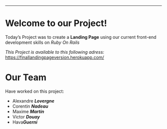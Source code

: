 ---

<h1 id="welcome-to-our-project">Welcome to our Project!</h1>
<p>Today’s Project was to create a <strong>Landing Page</strong> using our current front-end development skills on <em>Ruby On Rails</em></p>
<p><em>This Project is available to this following adress:</em> <a href="https://mythplanding.herokuapp.com/">https://finallandingpageversion.herokuapp.com/</a></p>
<h1 id="our-team">Our Team</h1>
<p>Have worked on this project:</p>
<ul>
<li>Alexandre <em><strong>Lovergne</strong></em></li>
<li>Corentin <em><strong>Nadeau</strong></em></li>
<li>Maxime <em><strong>Martin</strong></em></li>
 <li>Victor <em><strong>Douay</strong></em></li>
 <li>Hava<em><strong>Guerni</strong></em></li>
</ul>
<pre><code></code></pre>

